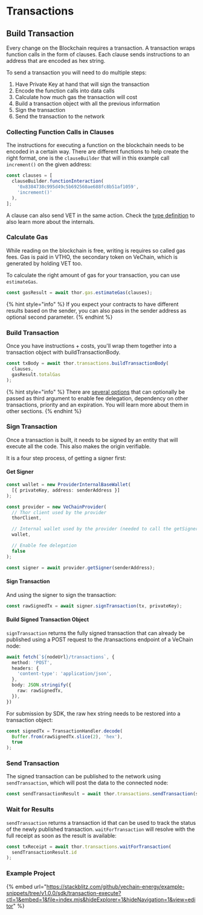 # Transactions

## Build Transaction

Every change on the Blockchain requires a transaction. A transaction wraps function calls in the form of clauses. Each clause sends instructions to an address that are encoded as hex string.

To send a transaction you will need to do multiple steps:

1. Have Private Key at hand that will sign the transaction
2. Encode the function calls into data calls
3. Calculate how much gas the transaction will cost
4. Build a transaction object with all the previous information
5. Sign the transaction
6. Send the transaction to the network

### Collecting Function Calls in Clauses

The instructions for executing a function on the blockchain needs to be encoded in a certain way. There are different functions to help create the right format, one is the `clauseBuilder` that will in this example call `increment()` on the given address:

```javascript
const clauses = [
  clauseBuilder.functionInteraction(
    '0x8384738c995d49c5b692560ae688fc8b51af1059',
    'increment()'
  ),
];
```

A clause can also send VET in the same action. Check the [type definition](https://tsdocs.dev/docs/@vechain/sdk-network/latest/interfaces/_internal_.TransactionClause.html) to also learn more about the internals.

### Calculate Gas

While reading on the blockchain is free, writing is requires so called gas fees. Gas is paid in VTHO, the secondary token on VeChain, which is generated by holding VET too.

To calculate the right amount of gas for your transaction, you can use `estimateGas`.

```javascript
const gasResult = await thor.gas.estimateGas(clauses);
```

{% hint style="info" %}
If you expect your contracts to have different results based on the sender, you can also pass in the sender address as optional second parameter.
{% endhint %}

### Build Transaction

Once you have instructions + costs, you'll wrap them together into a transaction object with buildTransactionBody.

```javascript
const txBody = await thor.transactions.buildTransactionBody(
  clauses,
  gasResult.totalGas
);
```

{% hint style="info" %}
There are [several options](https://tsdocs.dev/docs/@vechain/sdk-network/latest/interfaces/network.TransactionBodyOptions.html) that can optionally be passed as third argument to enable fee delegation, dependency on other transactions, priority and an expiration. You will learn more about them in other sections.
{% endhint %}

### Sign Transaction

Once a transaction is built, it needs to be signed by an entity that will execute all the code. This also makes the origin verifiable.

It is a four step process, of getting a signer first:

#### Get Signer

```typescript
const wallet = new ProviderInternalBaseWallet(
  [{ privateKey, address: senderAddress }]
);

const provider = new VeChainProvider(
  // Thor client used by the provider
  thorClient,

  // Internal wallet used by the provider (needed to call the getSigner() method)
  wallet,

  // Enable fee delegation
  false
);

const signer = await provider.getSigner(senderAddress);
```

#### Sign Transaction

And using the signer to sign the transaction:

```javascript
const rawSignedTx = await signer.signTransaction(tx, privateKey);
```

#### Build Signed Transaction Object

`signTransaction` returns the fully signed transaction that can already be published using a POST request to the /transactions endpoint of a VeChain node:

```typescript
await fetch(`${nodeUrl}/transactions`, {
  method: 'POST',
  headers: {
    'content-type': 'application/json',
  },
  body: JSON.stringify({
    raw: rawSignedTx,
  }),
})
```

For submission by SDK, the raw hex string needs to be restored into a transaction object:

```typescript
const signedTx = TransactionHandler.decode(
  Buffer.from(rawSignedTx.slice(2), 'hex'),
  true
);
```

### Send Transaction

The signed transaction can be published to the network using `sendTransaction`, which will post the data to the connected node:

```javascript
const sendTransactionResult = await thor.transactions.sendTransaction(signedTx);
```

### Wait for Results

`sendTransaction` returns a transaction id that can be used to track the status of the newly published transaction. `waitForTransaction` will resolve with the full receipt as soon as the result is available:

```javascript
const txReceipt = await thor.transactions.waitForTransaction(
  sendTransactionResult.id
);
```

### Example Project

{% embed url="https://stackblitz.com/github/vechain-energy/example-snippets/tree/v1.0.0/sdk/transaction-execute?ctl=1&embed=1&file=index.mjs&hideExplorer=1&hideNavigation=1&view=editor" %}
